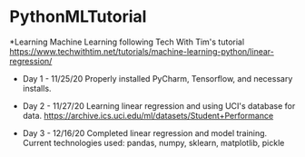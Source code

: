 # PythonMLTutorial

*Learning Machine Learning following Tech With Tim's tutorial
https://www.techwithtim.net/tutorials/machine-learning-python/linear-regression/

* Day 1 - 11/25/20
Properly installed PyCharm, Tensorflow, and necessary installs.

* Day 2 - 11/27/20
Learning linear regression and using UCI's database for data.
https://archive.ics.uci.edu/ml/datasets/Student+Performance

* Day 3 - 12/16/20
Completed linear regression and model training.
Current technologies used: pandas, numpy, sklearn, matplotlib, pickle
